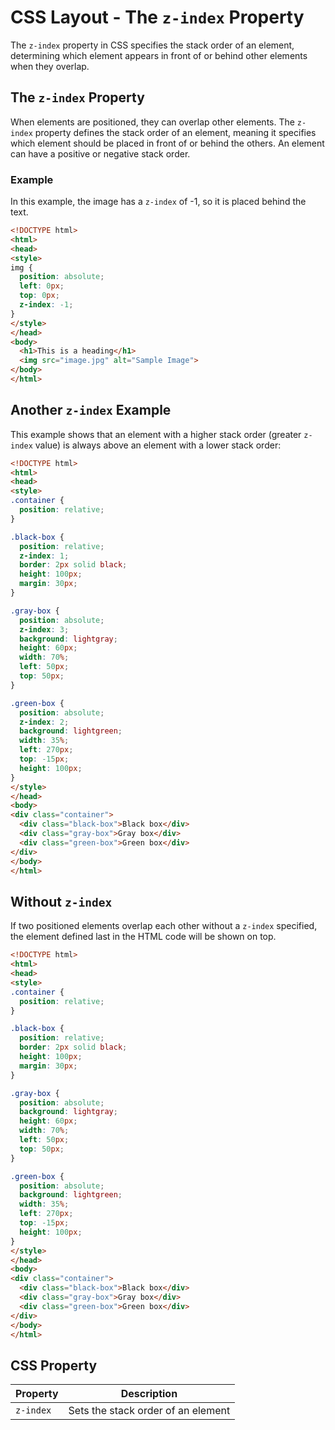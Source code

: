 # CSS Layout - The `z-index` Property
The `z-index` property in CSS specifies the stack order of an element, determining which element appears in front of or behind other elements when they overlap.
## The `z-index` Property
When elements are positioned, they can overlap other elements. The `z-index` property defines the stack order of an element, meaning it specifies which element should be placed in front of or behind the others. An element can have a positive or negative stack order.
### Example

In this example, the image has a `z-index` of -1, so it is placed behind the text.

```html
<!DOCTYPE html>
<html>
<head>
<style>
img {
  position: absolute;
  left: 0px;
  top: 0px;
  z-index: -1;
}
</style>
</head>
<body>
  <h1>This is a heading</h1>
  <img src="image.jpg" alt="Sample Image">
</body>
</html>
```

## Another `z-index` Example

This example shows that an element with a higher stack order (greater `z-index` value) is always above an element with a lower stack order:

```html
<!DOCTYPE html>
<html>
<head>
<style>
.container {
  position: relative;
}

.black-box {
  position: relative;
  z-index: 1;
  border: 2px solid black;
  height: 100px;
  margin: 30px;
}

.gray-box {
  position: absolute;
  z-index: 3;
  background: lightgray;
  height: 60px;
  width: 70%;
  left: 50px;
  top: 50px;
}

.green-box {
  position: absolute;
  z-index: 2;
  background: lightgreen;
  width: 35%;
  left: 270px;
  top: -15px;
  height: 100px;
}
</style>
</head>
<body>
<div class="container">
  <div class="black-box">Black box</div>
  <div class="gray-box">Gray box</div>
  <div class="green-box">Green box</div>
</div>
</body>
</html>
```

## Without `z-index`

If two positioned elements overlap each other without a `z-index` specified, the element defined last in the HTML code will be shown on top.

```html
<!DOCTYPE html>
<html>
<head>
<style>
.container {
  position: relative;
}

.black-box {
  position: relative;
  border: 2px solid black;
  height: 100px;
  margin: 30px;
}

.gray-box {
  position: absolute;
  background: lightgray;
  height: 60px;
  width: 70%;
  left: 50px;
  top: 50px;
}

.green-box {
  position: absolute;
  background: lightgreen;
  width: 35%;
  left: 270px;
  top: -15px;
  height: 100px;
}
</style>
</head>
<body>
<div class="container">
  <div class="black-box">Black box</div>
  <div class="gray-box">Gray box</div>
  <div class="green-box">Green box</div>
</div>
</body>
</html>
```

## CSS Property

| Property | Description                    |
|----------|--------------------------------|
| `z-index`| Sets the stack order of an element |
